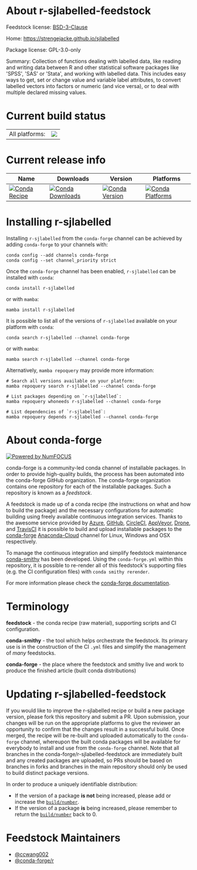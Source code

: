 About r-sjlabelled-feedstock
============================

Feedstock license: [BSD-3-Clause](https://github.com/conda-forge/r-sjlabelled-feedstock/blob/main/LICENSE.txt)

Home: https://strengejacke.github.io/sjlabelled

Package license: GPL-3.0-only

Summary: Collection of functions dealing with labelled data, like reading and  writing data between R and other statistical software packages like 'SPSS', 'SAS' or 'Stata', and working with labelled data. This includes easy ways  to get, set or change value and variable label attributes, to convert  labelled vectors into factors or numeric (and vice versa), or to deal with  multiple declared missing values.

Current build status
====================


<table><tr><td>All platforms:</td>
    <td>
      <a href="https://dev.azure.com/conda-forge/feedstock-builds/_build/latest?definitionId=1618&branchName=main">
        <img src="https://dev.azure.com/conda-forge/feedstock-builds/_apis/build/status/r-sjlabelled-feedstock?branchName=main">
      </a>
    </td>
  </tr>
</table>

Current release info
====================

| Name | Downloads | Version | Platforms |
| --- | --- | --- | --- |
| [![Conda Recipe](https://img.shields.io/badge/recipe-r--sjlabelled-green.svg)](https://anaconda.org/conda-forge/r-sjlabelled) | [![Conda Downloads](https://img.shields.io/conda/dn/conda-forge/r-sjlabelled.svg)](https://anaconda.org/conda-forge/r-sjlabelled) | [![Conda Version](https://img.shields.io/conda/vn/conda-forge/r-sjlabelled.svg)](https://anaconda.org/conda-forge/r-sjlabelled) | [![Conda Platforms](https://img.shields.io/conda/pn/conda-forge/r-sjlabelled.svg)](https://anaconda.org/conda-forge/r-sjlabelled) |

Installing r-sjlabelled
=======================

Installing `r-sjlabelled` from the `conda-forge` channel can be achieved by adding `conda-forge` to your channels with:

```
conda config --add channels conda-forge
conda config --set channel_priority strict
```

Once the `conda-forge` channel has been enabled, `r-sjlabelled` can be installed with `conda`:

```
conda install r-sjlabelled
```

or with `mamba`:

```
mamba install r-sjlabelled
```

It is possible to list all of the versions of `r-sjlabelled` available on your platform with `conda`:

```
conda search r-sjlabelled --channel conda-forge
```

or with `mamba`:

```
mamba search r-sjlabelled --channel conda-forge
```

Alternatively, `mamba repoquery` may provide more information:

```
# Search all versions available on your platform:
mamba repoquery search r-sjlabelled --channel conda-forge

# List packages depending on `r-sjlabelled`:
mamba repoquery whoneeds r-sjlabelled --channel conda-forge

# List dependencies of `r-sjlabelled`:
mamba repoquery depends r-sjlabelled --channel conda-forge
```


About conda-forge
=================

[![Powered by
NumFOCUS](https://img.shields.io/badge/powered%20by-NumFOCUS-orange.svg?style=flat&colorA=E1523D&colorB=007D8A)](https://numfocus.org)

conda-forge is a community-led conda channel of installable packages.
In order to provide high-quality builds, the process has been automated into the
conda-forge GitHub organization. The conda-forge organization contains one repository
for each of the installable packages. Such a repository is known as a *feedstock*.

A feedstock is made up of a conda recipe (the instructions on what and how to build
the package) and the necessary configurations for automatic building using freely
available continuous integration services. Thanks to the awesome service provided by
[Azure](https://azure.microsoft.com/en-us/services/devops/), [GitHub](https://github.com/),
[CircleCI](https://circleci.com/), [AppVeyor](https://www.appveyor.com/),
[Drone](https://cloud.drone.io/welcome), and [TravisCI](https://travis-ci.com/)
it is possible to build and upload installable packages to the
[conda-forge](https://anaconda.org/conda-forge) [Anaconda-Cloud](https://anaconda.org/)
channel for Linux, Windows and OSX respectively.

To manage the continuous integration and simplify feedstock maintenance
[conda-smithy](https://github.com/conda-forge/conda-smithy) has been developed.
Using the ``conda-forge.yml`` within this repository, it is possible to re-render all of
this feedstock's supporting files (e.g. the CI configuration files) with ``conda smithy rerender``.

For more information please check the [conda-forge documentation](https://conda-forge.org/docs/).

Terminology
===========

**feedstock** - the conda recipe (raw material), supporting scripts and CI configuration.

**conda-smithy** - the tool which helps orchestrate the feedstock.
                   Its primary use is in the construction of the CI ``.yml`` files
                   and simplify the management of *many* feedstocks.

**conda-forge** - the place where the feedstock and smithy live and work to
                  produce the finished article (built conda distributions)


Updating r-sjlabelled-feedstock
===============================

If you would like to improve the r-sjlabelled recipe or build a new
package version, please fork this repository and submit a PR. Upon submission,
your changes will be run on the appropriate platforms to give the reviewer an
opportunity to confirm that the changes result in a successful build. Once
merged, the recipe will be re-built and uploaded automatically to the
`conda-forge` channel, whereupon the built conda packages will be available for
everybody to install and use from the `conda-forge` channel.
Note that all branches in the conda-forge/r-sjlabelled-feedstock are
immediately built and any created packages are uploaded, so PRs should be based
on branches in forks and branches in the main repository should only be used to
build distinct package versions.

In order to produce a uniquely identifiable distribution:
 * If the version of a package **is not** being increased, please add or increase
   the [``build/number``](https://docs.conda.io/projects/conda-build/en/latest/resources/define-metadata.html#build-number-and-string).
 * If the version of a package **is** being increased, please remember to return
   the [``build/number``](https://docs.conda.io/projects/conda-build/en/latest/resources/define-metadata.html#build-number-and-string)
   back to 0.

Feedstock Maintainers
=====================

* [@ccwang002](https://github.com/ccwang002/)
* [@conda-forge/r](https://github.com/conda-forge/r/)


